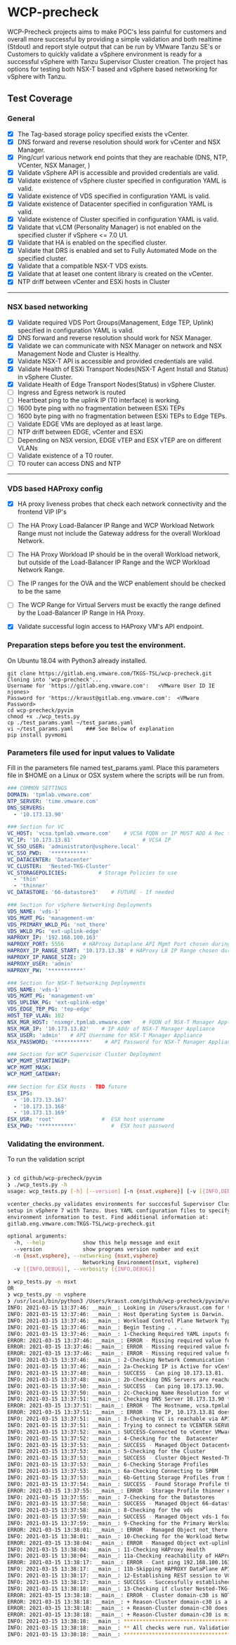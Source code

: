 # WCP-precheck
WCP-Precheck projects aims to make POC's less painful for customers and overall more successful by providing a simple validation and both realtime (Stdout) and report style output that can be run by VMware Tanzu SE's or Customers to quickly validate a vSphere environment is ready for a successful vSphere with Tanzu Supervisor Cluster creation.  The project has options for testing both NSX-T based and vSphere based networking for vSphere with Tanzu.

## Test Coverage
### General
- [x] The Tag-based storage policy specified exists the vCenter.
- [x] DNS forward and reverse resolution should work for vCenter and NSX Manager.
- [x] Ping/curl various network end points that they are reachable (DNS, NTP, VCenter, NSX Manager, )
- [x] Validate vSphere API is accessible and provided credentials are valid.
- [x] Validate existence of vSphere cluster specified in configuration YAML is valid.
- [x] Validate existence of VDS specified in configuration YAML is valid.
- [x] Validate existence of Datacenter specified in configuration YAML is valid.
- [x] Validate existence of Cluster specified in configuration YAML is valid.
- [x] Validate that vLCM (Personality Manager) is not enabled on the specified cluster if vSphere <= 7.0 U1.
- [x] Validate that HA is enabled on the specified cluster.
- [x] Validate that DRS is enabled and set to Fully Automated Mode on the specified cluster.
- [x] Validate that a compatible NSX-T VDS exists.
- [x] Validate that at leaset one content library is created on the vCenter.
- [x] NTP driff between vCenter and ESXi hosts in Cluster
​
---
### NSX based networking
- [x] Validate required VDS Port Groups(Management, Edge TEP, Uplink) specified in configuration YAML is valid.
- [x] DNS forward and reverse resolution should work for NSX Manager.
- [x] Validate we can communicate with NSX Manager on network and NSX Management Node and Cluster is Healthy.
- [x] Validate NSX-T API is accessible and provided credentials are valid.
- [x] Validate Health of ESXi Transport Nodes(NSX-T Agent Install and Status) in vSphere Cluster.
- [x] Validate Health of Edge Transport Nodes(Status) in vSphere Cluster.
- [ ] Ingress and Egress network is routed
- [ ] Heartbeat ping to the uplink IP (T0 interface) is working. 
- [ ] 1600 byte ping with no fragmentation between ESXi TEPs
- [ ] 1600 byte ping with no fragmentation between ESXi TEPs to Edge TEPs.   
- [ ] Validate EDGE VMs are deployed as at least large.
- [ ] NTP driff between EDGE, vCenter and ESXi
- [ ] Depending on NSX version, EDGE vTEP and ESX vTEP are on different VLANs
- [ ] Validate existence of a T0 router.
- [ ] T0 router can access DNS and NTP
---
### VDS based HAProxy config
- [x] HA proxy liveness probes that check each network connectivity and the frontend VIP IP's
- [ ] The HA Proxy Load-Balancer IP Range and WCP Workload Network Range must not include the Gateway address for the overall Workload Network.
- [ ] The HA Proxy Workload IP should be in the overall Workload network, but outside of the Load-Balancer IP Range and the WCP Workload Network Range.
- [ ] The IP ranges for the OVA and the WCP enablement should be checked to be the same
- [ ] The WCP Range for Virtual Servers must be exactly the range defined by the Load-Balancer IP Range in HA Proxy.  
- [x] Validate successful login access to HAProxy VM's API endpoint.






### Preparation steps before you test the environment.
On Ubuntu 18.04 with Python3 already installed.
```
git clone https://gitlab.eng.vmware.com/TKGS-TSL/wcp-precheck.git              
Cloning into 'wcp-precheck'...
Username for 'https://gitlab.eng.vmware.com':   <VMware User ID IE njones>
Password for 'https://kraust@gitlab.eng.vmware.com':  <VMware Password>
cd wcp-precheck/pyvim
chmod +x ./wcp_tests.py 
cp ./test_params.yaml ~/test_params.yaml
vi ~/test_params.yaml    ### See Below of explanation
pip install pyvmomi
```

### Parameters file used for input values to Validate
Fill in the parameters file named test_params.yaml. Place this parameters file  in $HOME on a Linux or OSX system where the scripts will be run from.
``` yaml
### COMMON SETTINGS
DOMAIN: 'tpmlab.vmware.com'
NTP_SERVER: 'time.vmware.com'
DNS_SERVERS:
  - '10.173.13.90'

### Section for VC
VC_HOST: 'vcsa.tpmlab.vmware.com'    # VCSA FQDN or IP MUST ADD A Rec to DNS
VC_IP: '10.173.13.81'                      # VCSA IP
VC_SSO_USER: 'administrator@vsphere.local'
VC_SSO_PWD:  '***********'
VC_DATACENTER: 'Datacenter'
VC_CLUSTER:  'Nested-TKG-Cluster'
VC_STORAGEPOLICIES:          # Storage Policies to use 
  - 'thin'  
  - 'thinner'      
VC_DATASTORE: '66-datastore3'    # FUTURE - If needed 

### Section for vSphere Networking Deployments
VDS_NAME: 'vds-1'
VDS_MGMT_PG: 'management-vm'
VDS_PRIMARY_WKLD_PG: 'not_there'
VDS_WKLD_PG: 'ext-uplink-edge'
HAPROXY_IP: '192.168.100.163'
HAPROXY_PORT: 5556      # HAProxy Dataplane API Mgmt Port chosen during OVA Deployment
HAPROXY_IP_RANGE_START: '10.173.13.38' # HAProxy LB IP Range chosen during OVA Deployment
HAPROXY_IP_RANGE_SIZE: 29
HAPROXY_USER: 'admin'
HAPROXY_PW: '***********'

### Section for NSX-T Networking Deployments
VDS_NAME: 'vds-1'
VDS_MGMT_PG: 'management-vm'
VDS_UPLINK_PG: 'ext-uplink-edge'
VDS_EDGE_TEP_PG: 'tep-edge'
HOST_TEP_VLAN: 102
NSX_MGR_HOST: 'nsxmgr.tpmlab.vmware.com'   # FQDN of NSX-T Manager Appliance
NSX_MGR_IP: '10.173.13.82'    # IP Addr of NSX-T Manager Appliance
NSX_USER: 'admin'   # API Username for NSX-T Manager Appliance
NSX_PASSWORD: '***********'    # API Password for NSX-T Manager Appliance

### Section for WCP Supervisor Cluster Deployment
WCP_MGMT_STARTINGIP:
WCP_MGMT_MASK:
WCP_MGMT_GATEWAY: 

### Section for ESX Hosts - TBD future
ESX_IPS:
  - '10.173.13.167'
  - '10.173.13.168'
  - '10.173.13.169'
ESX_USR: 'root'               #  ESX host username
ESX_PWD: '***********'           #  ESX host password
``` 
### Validating the environment.
To run the validation script
``` bash

❯ cd github/wcp-precheck/pyvim
❯ ./wcp_tests.py -h                              
usage: wcp_tests.py [-h] [--version] [-n {nsxt,vsphere}] [-v [{INFO,DEBUG}]]

vcenter_checks.py validates environments for succcesful Supervisor Clusters
setup in vSphere 7 with Tanzu. Uses YAML configuration files to specify
environment information to test. Find additional information at:
gitlab.eng.vmware.com:TKGS-TSL/wcp-precheck.git

optional arguments:
  -h, --help            show this help message and exit
  --version             show programs version number and exit
  -n {nsxt,vsphere}, --networking {nsxt,vsphere}
                        Networking Environment(nsxt, vsphere)
  -v [{INFO,DEBUG}], --verbosity [{INFO,DEBUG}]

❯ wcp_tests.py -n nsxt 
OR
❯ wcp_tests.py -n vsphere
❯ /usr/local/bin/python3 /Users/kraust.com/github/wcp-precheck/pyvim/vcenter_checks.py
INFO: 2021-03-15 13:37:46: __main__: Looking in /Users/kraust.com for test_params.yaml file
INFO: 2021-03-15 13:37:46: __main__: Host Operating System is Darwin.
INFO: 2021-03-15 13:37:46: __main__: Workload Control Plane Network Type is  vsphere 
INFO: 2021-03-15 13:37:46: __main__: Begin Testing . . . 
INFO: 2021-03-15 13:37:46: __main__: 1-Checking Required YAML inputs for program: 
ERROR: 2021-03-15 13:37:46: __main__: ERROR - Missing required value for WCP_MGMT_STARTINGIP
ERROR: 2021-03-15 13:37:46: __main__: ERROR - Missing required value for WCP_MGMT_MASK
ERROR: 2021-03-15 13:37:46: __main__: ERROR - Missing required value for WCP_MGMT_GATEWAY
INFO: 2021-03-15 13:37:46: __main__: 2-Checking Network Communication for vCenter
INFO: 2021-03-15 13:37:46: __main__: 2a-Checking IP is Active for vCenter
INFO: 2021-03-15 13:37:48: __main__: SUCCESS - Can ping 10.173.13.81. 
INFO: 2021-03-15 13:37:48: __main__: 2b-Checking DNS Servers are reachable on network
INFO: 2021-03-15 13:37:50: __main__: SUCCESS - Can ping 10.173.13.90. 
INFO: 2021-03-15 13:37:50: __main__: 2c-Checking Name Resolution for vCenter
INFO: 2021-03-15 13:37:51: __main__: Checking DNS Server 10.173.13.90 for A Record for vcsa.tpmlab.vmware.com
ERROR: 2021-03-15 13:37:51: __main__: ERROR - The Hostname, vcsa.tpmlab.vmware.com does not resolve to the IP 10.173.13.81
ERROR: 2021-03-15 13:37:51: __main__: ERROR - The IP, 10.173.13.81 does not resolve to the Hostname vcsa.tpmlab.vmware.com
INFO: 2021-03-15 13:37:51: __main__: 3-Checking VC is reachable via API using provided credentials
INFO: 2021-03-15 13:37:51: __main__: Trying to connect to VCENTER SERVER . . .
INFO: 2021-03-15 13:37:52: __main__: SUCCESS-Connected to vCenter VMware vCenter Server
INFO: 2021-03-15 13:37:52: __main__: 4-Checking for the  Datacenter
INFO: 2021-03-15 13:37:53: __main__: SUCCESS - Managed Object Datacenter found.
INFO: 2021-03-15 13:37:53: __main__: 5-Checking for the Cluster
INFO: 2021-03-15 13:37:53: __main__: SUCCESS - Cluster Object Nested-TKG-Cluster found.
INFO: 2021-03-15 13:37:53: __main__: 6-Checking Storage Profiles
INFO: 2021-03-15 13:37:53: __main__: 6a-Checking Connecting to SPBM
INFO: 2021-03-15 13:37:53: __main__: 6b-Getting Storage Profiles from SPBM
INFO: 2021-03-15 13:37:54: __main__: SUCCESS - Found Storage Profile thin.
ERROR: 2021-03-15 13:37:55: __main__: ERROR - Storage Profile thinner not found
INFO: 2021-03-15 13:37:55: __main__: 7-Checking for the Datastores
INFO: 2021-03-15 13:37:58: __main__: SUCCESS - Managed Object 66-datastore3 found.
INFO: 2021-03-15 13:37:58: __main__: 8-Checking for the vds
INFO: 2021-03-15 13:37:59: __main__: SUCCESS - Managed Object vds-1 found.
INFO: 2021-03-15 13:37:59: __main__: 9-Checking for the Primary Workload Network PortGroup
ERROR: 2021-03-15 13:38:01: __main__: ERROR - Managed Object not_there not found.
INFO: 2021-03-15 13:38:01: __main__: 10-Checking for the Workload Network PortGroup
ERROR: 2021-03-15 13:38:04: __main__: ERROR - Managed Object ext-uplink-edge not found.
INFO: 2021-03-15 13:38:04: __main__: 11-Checking HAProxy Health
INFO: 2021-03-15 13:38:04: __main__: 11a-Checking reachability of HAProxy Frontend IP
ERROR: 2021-03-15 13:38:17: __main__: ERROR - Cant ping 192.168.100.163. 
INFO: 2021-03-15 13:38:17: __main__: 11b-Skipping HAPROXY DataPlane API Login until IP is Active
INFO: 2021-03-15 13:38:17: __main__: 12-Establishing REST session to VC API
INFO: 2021-03-15 13:38:17: __main__: SUCCESS - Successfully established session to VC, status_code 
INFO: 2021-03-15 13:38:18: __main__: 13-Checking if cluster Nested-TKG-Cluster is WCP Compatible
ERROR: 2021-03-15 13:38:18: __main__: ERROR - Cluster domain-c30 is NOT compatible for reasons listed below.
ERROR: 2021-03-15 13:38:18: __main__: + Reason-Cluster domain-c30 is a personality-manager managed cluster. It currently does not support vSphere namespaces.
ERROR: 2021-03-15 13:38:18: __main__: + Reason-Cluster domain-c30 does not have HA enabled.
ERROR: 2021-03-15 13:38:18: __main__: + Reason-Cluster domain-c30 is missing compatible NSX-T VDS.
INFO: 2021-03-15 13:38:18: __main__: ************************************************
INFO: 2021-03-15 13:38:18: __main__: ** All checks were run. Validation Complete.  **
INFO: 2021-03-15 13:38:18: __main__: ************************************************


